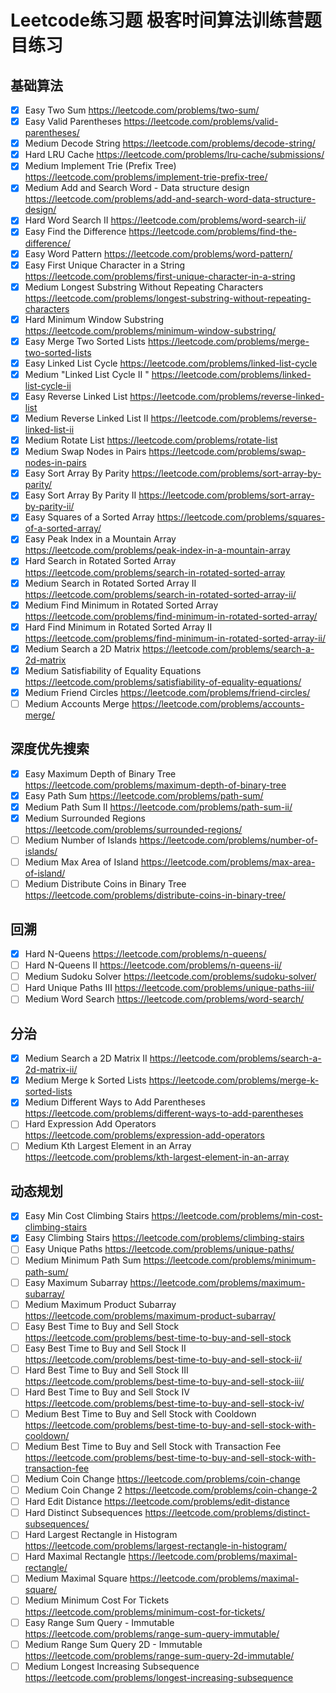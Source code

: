 # Leetcode练习题 极客时间算法训练营题目练习

## 基础算法
- [x] Easy	Two Sum	https://leetcode.com/problems/two-sum/
- [x] Easy	Valid Parentheses	https://leetcode.com/problems/valid-parentheses/
- [x] Medium	Decode String	https://leetcode.com/problems/decode-string/
- [x] Hard	LRU Cache	https://leetcode.com/problems/lru-cache/submissions/
- [x] Medium	Implement Trie (Prefix Tree)	https://leetcode.com/problems/implement-trie-prefix-tree/
- [x] Medium	Add and Search Word - Data structure design	https://leetcode.com/problems/add-and-search-word-data-structure-design/
- [x] Hard	Word Search II	https://leetcode.com/problems/word-search-ii/
- [x] Easy	Find the Difference	https://leetcode.com/problems/find-the-difference/
- [x] Easy	Word Pattern	https://leetcode.com/problems/word-pattern/
- [x] Easy	First Unique Character in a String	https://leetcode.com/problems/first-unique-character-in-a-string
- [x] Medium	Longest Substring Without Repeating Characters	https://leetcode.com/problems/longest-substring-without-repeating-characters
- [x] Hard	Minimum Window Substring	https://leetcode.com/problems/minimum-window-substring/
- [x] Easy	Merge Two Sorted Lists	https://leetcode.com/problems/merge-two-sorted-lists
- [x] Easy	Linked List Cycle	https://leetcode.com/problems/linked-list-cycle
- [x] Medium	"Linked List Cycle II	"	https://leetcode.com/problems/linked-list-cycle-ii
- [x] Easy	Reverse Linked List	https://leetcode.com/problems/reverse-linked-list
- [x] Medium	Reverse Linked List II	https://leetcode.com/problems/reverse-linked-list-ii
- [x] Medium	Rotate List	https://leetcode.com/problems/rotate-list
- [x] Medium	Swap Nodes in Pairs	https://leetcode.com/problems/swap-nodes-in-pairs
- [x] Easy	Sort Array By Parity	https://leetcode.com/problems/sort-array-by-parity/
- [x] Easy	Sort Array By Parity II	https://leetcode.com/problems/sort-array-by-parity-ii/
- [x] Easy	Squares of a Sorted Array	https://leetcode.com/problems/squares-of-a-sorted-array/
- [x] Easy	Peak Index in a Mountain Array	https://leetcode.com/problems/peak-index-in-a-mountain-array
- [x] Hard	Search in Rotated Sorted Array	https://leetcode.com/problems/search-in-rotated-sorted-array
- [x] Medium	Search in Rotated Sorted Array II	https://leetcode.com/problems/search-in-rotated-sorted-array-ii/
- [x] Medium	Find Minimum in Rotated Sorted Array	https://leetcode.com/problems/find-minimum-in-rotated-sorted-array/
- [x] Hard	Find Minimum in Rotated Sorted Array II	https://leetcode.com/problems/find-minimum-in-rotated-sorted-array-ii/
- [x] Medium	Search a 2D Matrix	https://leetcode.com/problems/search-a-2d-matrix
- [x] Medium	Satisfiability of Equality Equations	https://leetcode.com/problems/satisfiability-of-equality-equations/
- [x] Medium	Friend Circles	https://leetcode.com/problems/friend-circles/
- [ ] Medium	Accounts Merge	https://leetcode.com/problems/accounts-merge/
## 深度优先搜索
- [x] Easy	Maximum Depth of Binary Tree	https://leetcode.com/problems/maximum-depth-of-binary-tree
- [x] Easy	Path Sum	https://leetcode.com/problems/path-sum/
- [x] Medium	Path Sum II	https://leetcode.com/problems/path-sum-ii/
- [X] Medium	Surrounded Regions	https://leetcode.com/problems/surrounded-regions/
- [ ] Medium	Number of Islands	https://leetcode.com/problems/number-of-islands/
- [ ] Medium	Max Area of Island	https://leetcode.com/problems/max-area-of-island/
- [ ] Medium	Distribute Coins in Binary Tree	https://leetcode.com/problems/distribute-coins-in-binary-tree/

## 回溯
- [x] Hard	N-Queens	https://leetcode.com/problems/n-queens/
- [ ] Hard	N-Queens II	https://leetcode.com/problems/n-queens-ii/
- [ ] Medium	Sudoku Solver	https://leetcode.com/problems/sudoku-solver/
- [ ] Hard	Unique Paths III	https://leetcode.com/problems/unique-paths-iii/
- [ ] Medium	Word Search	https://leetcode.com/problems/word-search/

## 分治
- [x] Medium	Search a 2D Matrix II	https://leetcode.com/problems/search-a-2d-matrix-ii/
- [x] Medium	Merge k Sorted Lists	https://leetcode.com/problems/merge-k-sorted-lists
- [x] Medium	Different Ways to Add Parentheses	https://leetcode.com/problems/different-ways-to-add-parentheses
- [ ] Hard	Expression Add Operators	https://leetcode.com/problems/expression-add-operators
- [ ] Medium	Kth Largest Element in an Array	https://leetcode.com/problems/kth-largest-element-in-an-array

## 动态规划
- [x] Easy	Min Cost Climbing Stairs	https://leetcode.com/problems/min-cost-climbing-stairs
- [x] Easy	Climbing Stairs	https://leetcode.com/problems/climbing-stairs
- [ ] Easy	Unique Paths	https://leetcode.com/problems/unique-paths/
- [ ] Medium	Minimum Path Sum	https://leetcode.com/problems/minimum-path-sum/
- [ ] Easy	Maximum Subarray	https://leetcode.com/problems/maximum-subarray/
- [ ] Medium	Maximum Product Subarray	https://leetcode.com/problems/maximum-product-subarray/
- [ ] Easy	Best Time to Buy and Sell Stock	https://leetcode.com/problems/best-time-to-buy-and-sell-stock
- [ ] Easy	Best Time to Buy and Sell Stock II	https://leetcode.com/problems/best-time-to-buy-and-sell-stock-ii/
- [ ] Hard	Best Time to Buy and Sell Stock III	https://leetcode.com/problems/best-time-to-buy-and-sell-stock-iii/
- [ ] Hard	Best Time to Buy and Sell Stock IV	https://leetcode.com/problems/best-time-to-buy-and-sell-stock-iv/
- [ ] Medium	Best Time to Buy and Sell Stock with Cooldown	https://leetcode.com/problems/best-time-to-buy-and-sell-stock-with-cooldown/
- [ ] Medium	Best Time to Buy and Sell Stock with Transaction Fee	https://leetcode.com/problems/best-time-to-buy-and-sell-stock-with-transaction-fee
- [ ] Medium	Coin Change	https://leetcode.com/problems/coin-change
- [ ] Medium	Coin Change 2	https://leetcode.com/problems/coin-change-2
- [ ] Hard	Edit Distance	https://leetcode.com/problems/edit-distance
- [ ] Hard	Distinct Subsequences	https://leetcode.com/problems/distinct-subsequences/
- [ ] Hard	Largest Rectangle in Histogram	https://leetcode.com/problems/largest-rectangle-in-histogram/
- [ ] Hard	Maximal Rectangle	https://leetcode.com/problems/maximal-rectangle/
- [ ] Medium	Maximal Square	https://leetcode.com/problems/maximal-square/
- [ ] Medium	Minimum Cost For Tickets	https://leetcode.com/problems/minimum-cost-for-tickets/
- [ ] Easy	Range Sum Query - Immutable	https://leetcode.com/problems/range-sum-query-immutable/
- [ ] Medium	Range Sum Query 2D - Immutable	https://leetcode.com/problems/range-sum-query-2d-immutable/
- [ ] Medium	Longest Increasing Subsequence	https://leetcode.com/problems/longest-increasing-subsequence
